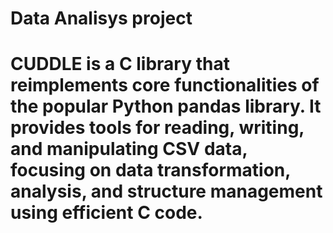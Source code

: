 # Data Analisys project

# CUDDLE is a C library that reimplements core functionalities of the popular Python pandas library. It provides tools for reading, writing, and manipulating CSV data, focusing on data   transformation, analysis, and structure management using efficient C code.
